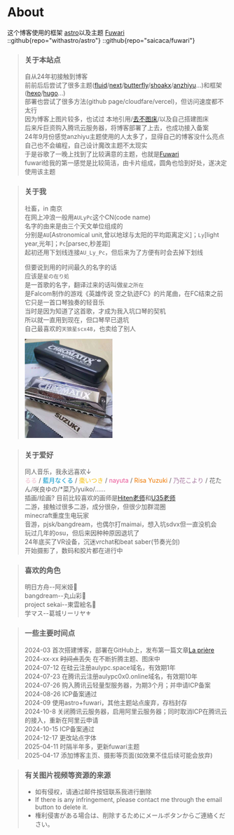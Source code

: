 # About
这个博客使用的框架 [astro](https://github.com/withastro/astro)以及主题 [Fuwari](https://github.com/saicaca/fuwari)  
::github{repo="withastro/astro"}
::github{repo="saicaca/fuwari"}

> ### 关于本站点
> 自从24年初接触到博客  
> 前前后后尝试了很多主题([fluid](https://github.com/fluid-dev/hexo-theme-fluid)/[next](https://github.com/next-theme/hexo-theme-next)/[butterfly](https://github.com/jerryc127/hexo-theme-butterfly)/[shoakx](https://github.com/theme-shoka-x/hexo-theme-shokaX)/[anzhiyu](https://github.com/anzhiyu-c/hexo-theme-anzhiyu)...)和框架([hexo](https://github.com/hexojs/hexo)/[hugo](https://github.com/gohugoio/hugo)...)  
> 部署也尝试了很多方法(github page/cloudfare/vercel)，但访问速度都不太行  
> 因为博客上图片较多，也试过 本地引用/[去不图床](https://7bu.top/)/以及自己搭建图床  
> 后来斥巨资购入腾讯云服务器，将博客部署了上去，也成功接入备案  
> 24年9月份感觉anzhiyu主题使用的人太多了，显得自己的博客没什么亮点  
> 自己也不会编程，自己设计魔改主题不太现实  
> 于是谷歌了一晚上找到了比较满意的主题，也就是[Fuwari](https://github.com/saicaca/fuwari)  
> fuwari给我的第一感觉是比较简洁，由卡片组成，圆角也恰到好处，遂决定使用该主题  

> ### 关于我
> 社畜，in 南京  
> 在网上冲浪一般用``AULyPc``这个CN(code name)  
> 名字的由来是由三个天文单位组成的  
> 分别是``AU``[Astronomical unit,曾以地球与太阳的平均距离定义]；``Ly``[light year,光年]；``Pc``[parsec,秒差距]  
> 起初还用下划线连接``AU_Ly_Pc``，但后来为了方便有时会去掉下划线  
> 
> 但要说到用的时间最久的名字的话  
> 应该是``星の在り処``  
> 是一首歌的名字，翻译过来的话叫做``星之所在``  
> 是Falcom制作的游戏《英雄传说 空之轨迹FC》的片尾曲，在FC结束之前它只是一首口琴独奏的轻音乐  
> 当时是因为知道了这首歌，才成为我入坑口琴的契机  
> 所以就一直用到现在，但口琴早已退坑  
> 自己最喜欢的``天狼星scx48``，也卖给了别人  
> <td><img src="https://raw.githubusercontent.com/AULyPc1/aulypc_fuwari_blog/main/picture/mypic/data/system/scx48.jpg" border=0 width=200 height=""></td>
<!--
> 
> 大学时进入同人音乐这个坑x，后面一起参加过几次live以及线下团建活动  
> 和许多同好见面，为了方便称呼又用了``spy``这个代号  
> 由来很简单，是我真实名字的首字母组合，很巧合(ba爱丽丝:"wc，盒!")  
> 
> 后来因为我头像一直是[阿米娅](https://zh.moegirl.org.cn/zh-hans/%E9%98%BF%E7%B1%B3%E5%A8%85)这个角色  
> 所以直接以我头像的角色，以`` 兔兔 ``来称呼我了  
-->
> ### 关于爱好
> 同人音乐，我永远喜欢↓  
> <span  style="color:#eebbcb; "> るる </span>/
<span  style="color:#0094c8; "> 藍月なくる </span>/
<span  style="color:#f7c114; "> 棗いつき </span>/
<span  style="color:#e95295; "> nayuta </span>/
<span  style="color:#ee7800; "> Risa Yuzuki </span>/
<span  style="color:#a779a0; "> 乃花こより </span>/
花たん/咲良ゆの/*菜乃/yuiko/......  
> 插画/绘画? 目前比较喜欢的画师是[Hiten老师](https://twitter.com/HitenKei)和[U35老师](https://twitter.com/umiko35)  
> 二游，接触过很多二游，成分很杂，但很少加群混圈  
> minecraft重度生电玩家  
> 音游，pjsk/bangdream，也偶尔打maimai，想入坑sdvx但一直没机会  
> 玩过几年的osu，但后来因种种原因退坑了  
> 24年底买了VR设备，沉迷vrchat和beat saber(节奏光剑)  
> 开始摄影了，数码和胶片都在进行中  

> ### 喜欢的角色
> 明日方舟--阿米娅🐰  
> bangdream--丸山彩🌸  
> project sekai--東雲絵名🎨  
> 学マス--葛城リーリヤ⚜️  

> ### 一些主要时间点
> 2024-03 首次搭建博客，部署在GitHub上，发布第一篇文章[La prière](blog.aulypc0x0.online/La_priere)  
> 2024-xx-xx ~~时间点丢失~~ 在不断折腾主题、图床中  
> 2024-07-12 在硅云注册aulypc.space域名，有效期1年  
> 2024-07-23 在腾讯云注册aulypc0x0.online域名，有效期10年  
> 2024-07-26 购入腾讯云轻量型服务器，为期3个月；并申请ICP备案  
> 2024-08-26 ICP备案通过  
> 2024-09 使用astro+fuwari，其他主题站点废弃，存档封存  
> 2024-10-8 关闭腾讯云服务器，启用阿里云服务器；同时取消ICP在腾讯云的接入，重新在阿里云申请  
> 2024-10-15 ICP备案通过  
> 2024-12-17 更改站点字体  
> 2025-04-11 时隔半年多，更新fuwari主题  
> 2025-04-17 添加博客主页、摄影等页面(如效果不佳后续可能会放弃)  

> ### 有关图片视频等资源的来源
> - 如有侵权，请通过邮件按钮联系我进行删除
> - If there is any infringement, please contact me through the email button to delete it.
> - 権利侵害がある場合は、削除するためにメールボタンからご連絡ください。
<!-- > - (banner)[葛城リーリヤ](https://www.youtube.com/watch?v=X56QfFhKXEU) by [へちま[twitter]](https://x.com/hechima10040)
> - (头像/avatar)[Amiya](https://x.com/sia_Job00/status/1224709687179956228) by [sia/しあ[twitter]](https://x.com/sia_Job00) [sia/しあ[pixiv]](https://www.pixiv.net/users/35950308)-->